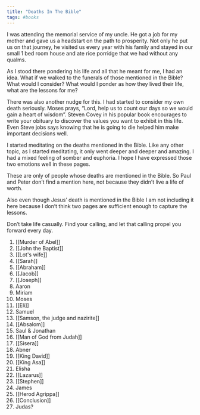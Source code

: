 ```yaml
---
title: "Deaths In The Bible"
tags: #books
---
```


I was attending the memorial service of my uncle. He got a job for my mother and gave us a headstart on the path to prosperity. Not only he put us on that journey, he visited us every year with his family and stayed in our small 1 bed room house and ate rice porridge that we had without any qualms. 

As I stood there pondering his life and all that he meant for me, I had an idea. What if we walked to the funerals of those mentioned in the Bible? What would I consider? What would I ponder as how they lived their life, what are the lessons for me?

There was also another nudge for this. I had started to consider my own death seriously. Moses prays, “Lord, help us to count our days so we would gain a heart of wisdom”. Steven Covey in his popular book encourages to write your obituary to discover the values you want to exhibit in this life. Even Steve jobs says knowing that he is going to die helped him make important decisions well. 

I started meditating on the deaths mentioned in the Bible. Like any other topic, as I started meditating, it only went deeper and deeper and amazing. I had a mixed feeling of somber and euphoria. I hope I have expressed those two emotions well in these pages.

These are only of people whose deaths are mentioned in the Bible. So Paul and Peter don’t find a mention here, not because they didn’t live a life of worth. 

Also even though Jesus’ death is mentioned in the Bible I am not including it here because I don’t think two pages are sufficient enough to capture the lessons.

Don’t take life casually. Find your calling, and let that calling propel you forward every day.

1. [[Murder of Abel]]
2. [[John the Baptist]]
3. [[Lot's wife]]
4. [[Sarah]]
5. [[Abraham]]
6. [[Jacob]]
7. [[Joseph]]
8. Aaron
9. Miriam
10. Moses
11. [[Eli]]
12. Samuel
13. [[Samson, the judge and nazirite]]
14. [[Absalom]]
15. Saul & Jonathan
16. [[Man of God from Judah]]
17. [[Sisera]]
18. Abner
19. [[King David]]
20. [[King Asa]]
21. Elisha
22. [[Lazarus]]
23. [[Stephen]]
24. James
25. [[Herod Agrippa]]
26. [[Conclusion]]
27. Judas?